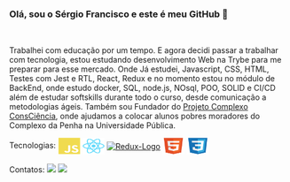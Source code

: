 ### Olá, sou o Sérgio Francisco e este é meu GitHub 👋
  <div style="display: inline_block"><br>
   <p>
    Trabalhei com educação por um tempo. E agora decidi passar a trabalhar com tecnologia, estou estudando desenvolvimento Web na Trybe para me preparar para esse mercado. Onde Já estudei, Javascript, CSS, HTML, Testes com Jest e RTL, React, Redux e no momento estou no módulo de BackEnd, onde estudo docker, SQL, node.js, NOsql, POO, SOLID e CI/CD além de estudar softskills durante todo o curso, desde comunicação a metodologias ágeis.
Também sou Fundador do <a href="https://www.instagram.com/complexo.consciencia/">Projeto Complexo ConsCiência</a>, onde ajudamos a colocar alunos pobres moradores do Complexo da Penha na Universidade Pública. 
  </p>
  <span>Tecnologias:</span>
    <a href = "https://developer.mozilla.org/en-US/docs/Web/JavaScript"><img align="center" alt="Js-Logo" height="30" width="40" src="https://raw.githubusercontent.com/devicons/devicon/master/icons/javascript/javascript-plain.svg" target="_blank"></a>
   <a href="https://pt-br.reactjs.org/">
    <img align="center" alt="React-Logo" height="30" width="40" src="https://raw.githubusercontent.com/devicons/devicon/master/icons/react/react-original.svg"></a>
    <a href="https://redux.js.org/">
    <img align="center" alt="Redux-Logo" height="30" width="40" src="https://cdn.jsdelivr.net/gh/devicons/devicon/icons/redux/redux-original.svg"></a>
   <a href = "https://developer.mozilla.org/en-US/docs/Web/HTML">
  <img align="center" alt="HTML-Logo" height="30" width="40" src="https://raw.githubusercontent.com/devicons/devicon/master/icons/html5/html5-original.svg"></a>
    <a href = "https://developer.mozilla.org/en-US/docs/Web/CSS">
  <img align="center" alt="CSS-Logo" height="30" width="40" src="https://raw.githubusercontent.com/devicons/devicon/master/icons/css3/css3-original.svg"></a>
  </div>
<div style="display: inline_block"><br>
  <span>Contatos:</span>
  <a href = "mailto:spinheiro.lf@gmail.com"><img src="https://img.shields.io/badge/-Gmail-%23333?style=for-the-badge&logo=gmail&logoColor" target="_blank"></a>
  <a href="https://www.linkedin.com/in/sergio-francisco/" target="_blank"><img src="https://img.shields.io/badge/-LinkedIn-%230077B5?style=for-the-badge&logo=linkedin&logoColor=white" target="_blank"></a> 
  </div>
